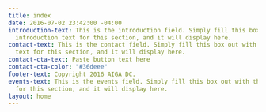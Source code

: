 ```yaml
---
title: index
date: 2016-07-02 23:42:00 -04:00
introduction-text: This is the introduction field. Simply fill this box out with the
  introduction text for this section, and it will display here.
contact-text: This is the contact field. Simply fill this box out with the contact
  text for this section, and it will display here.
contact-cta-text: Paste button text here
contact-cta-color: "#36deee"
footer-text: Copyright 2016 AIGA DC.
events-text: This is the events field. Simply fill this box out with the event text
  for this section, and it will display here.
layout: home
---
```


